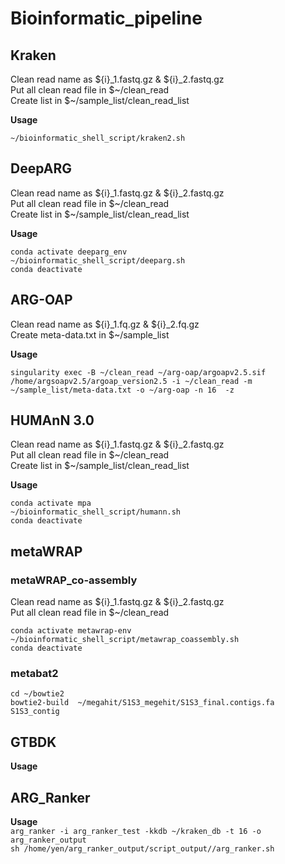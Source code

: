 # Bioinformatic_pipeline

## Kraken
Clean read name as ${i}_1.fastq.gz & ${i}_2.fastq.gz  
Put all clean read file in $\~/clean_read   
Create list in $\~/sample_list/clean_read_list 

**Usage**   
```   
~/bioinformatic_shell_script/kraken2.sh   
```

## DeepARG
Clean read name as ${i}_1.fastq.gz & ${i}_2.fastq.gz  
Put all clean read file in $\~/clean_read   
Create list in $\~/sample_list/clean_read_list

**Usage**   
```   
conda activate deeparg_env    
~/bioinformatic_shell_script/deeparg.sh   
conda deactivate    
```

## ARG-OAP
Clean read name as ${i}_1.fq.gz & ${i}_2.fq.gz  
Create meta-data.txt in $\~/sample_list 

**Usage**   
```   
singularity exec -B ~/clean_read ~/arg-oap/argoapv2.5.sif /home/argsoapv2.5/argoap_version2.5 -i ~/clean_read -m ~/sample_list/meta-data.txt -o ~/arg-oap -n 16  -z   
```

## HUMAnN 3.0   
Clean read name as ${i}_1.fastq.gz & ${i}_2.fastq.gz  
Put all clean read file in $\~/clean_read   
Create list in $\~/sample_list/clean_read_list

**Usage**   
```   
conda activate mpa
~/bioinformatic_shell_script/humann.sh  
conda deactivate
```   
## metaWRAP
### metaWRAP_co-assembly
Clean read name as ${i}_1.fastq.gz & ${i}_2.fastq.gz  
Put all clean read file in $\~/clean_read   
```  
conda activate metawrap-env
~/bioinformatic_shell_script/metawrap_coassembly.sh   
conda deactivate
```   
### metabat2    
```   
cd ~/bowtie2    
bowtie2-build  ~/megahit/S1S3_megehit/S1S3_final.contigs.fa S1S3_contig   
```

## GTBDK

**Usage**

## ARG_Ranker

**Usage**   
```arg_ranker -i arg_ranker_test -kkdb ~/kraken_db -t 16 -o arg_ranker_output```    
```sh /home/yen/arg_ranker_output/script_output//arg_ranker.sh```
